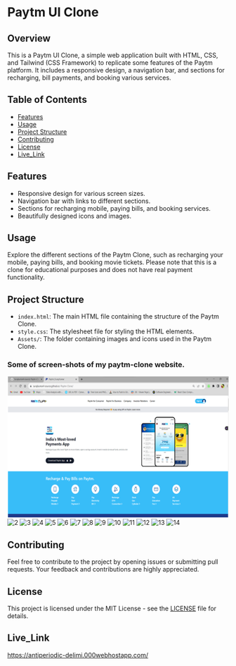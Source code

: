 
# Paytm UI Clone

## Overview

This is a Paytm UI Clone, a simple web application built with HTML, CSS, and Tailwind (CSS Framework) to replicate some features of the Paytm platform. It includes a responsive design, a navigation bar, and sections for recharging, bill payments, and booking various services.

## Table of Contents

- [Features](#features)
- [Usage](#usage)
- [Project Structure](#project-structure)
- [Contributing](#contributing)
- [License](#license)
- [Live_Link](#Live_Link)

## Features

- Responsive design for various screen sizes.
- Navigation bar with links to different sections.
- Sections for recharging mobile, paying bills, and booking services.
- Beautifully designed icons and images.

## Usage

Explore the different sections of the Paytm Clone, such as recharging your mobile, paying bills, and booking movie tickets. Please note that this is a clone for educational purposes and does not have real payment functionality.

## Project Structure

- `index.html`: The main HTML file containing the structure of the Paytm Clone.
- `style.css`: The stylesheet file for styling the HTML elements.
- `Assets/`: The folder containing images and icons used in the Paytm Clone.



### Some of screen-shots of my paytm-clone website.

![1](./ss/1.png)
![2](./ss/2.png)
![3](./ss/3.png)
![4](./ss/4.png)
![5](./ss/5.png)
![6](./ss/6.png)
![7](./ss/7.png)
![8](./ss/8.png)
![9](./ss/9.png)
![10](./ss/10.png)
![11](./ss/11.png)
![12](./ss/12.png)
![13](./ss/13.png)
![14](./ss/14.png)






## Contributing

Feel free to contribute to the project by opening issues or submitting pull requests. Your feedback and contributions are highly appreciated.

## License

This project is licensed under the MIT License - see the [LICENSE](LICENSE) file for details.


## Live_Link   
https://antiperiodic-delimi.000webhostapp.com/
